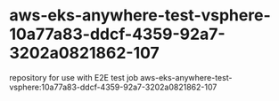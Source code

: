# aws-eks-anywhere-test-vsphere-10a77a83-ddcf-4359-92a7-3202a0821862-107
repository for use with E2E test job aws-eks-anywhere-test-vsphere:10a77a83-ddcf-4359-92a7-3202a0821862-107
